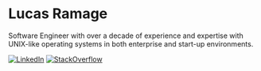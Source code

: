 # Lucas Ramage

Software Engineer with over a decade of experience and expertise with UNIX-like operating systems in both enterprise and start-up environments.

[![LinkedIn](https://img.shields.io/badge/linkedin-lramage-blue?style=flat-square)](https://www.linkedin.com/in/lramage)
[![StackOverflow](https://img.shields.io/badge/stackoverflow-lramage-f48024?style=flat-square)](https://stackoverflow.com/cv/lramage)
